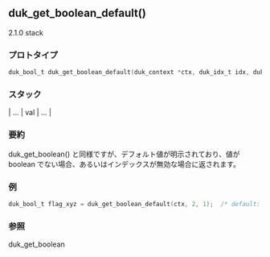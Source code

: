 ## duk_get_boolean_default() 

2.1.0 stack

### プロトタイプ

```c
duk_bool_t duk_get_boolean_default(duk_context *ctx, duk_idx_t idx, duk_bool_t def_value);
```

### スタック

| ... | val | ... |

### 要約

duk_get_boolean() と同様ですが、デフォルト値が明示されており、値が boolean でない場合、あるいはインデックスが無効な場合に返されます。


### 例

```c
duk_bool_t flag_xyz = duk_get_boolean_default(ctx, 2, 1);  /* default: true */
```

### 参照

duk_get_boolean